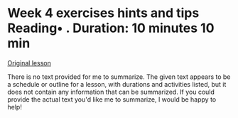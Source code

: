 # Week 4 exercises hints and tips Reading• . Duration: 10 minutes 10 min

[Original lesson](https://www.coursera.org/learn/uol-fundamentals-of-computer-science/supplement/NNSPi/week-4-exercises-hints-and-tips)

There is no text provided for me to summarize. The given text appears to be a schedule or outline for a lesson, with durations and activities listed, but it does not contain any information that can be summarized. If you could provide the actual text you'd like me to summarize, I would be happy to help!

